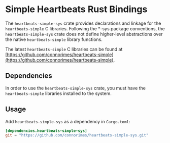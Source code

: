 # Simple Heartbeats Rust Bindings

The `heartbeats-simple-sys` crate provides declarations and linkage for the
`heartbeats-simple` C libraries.
Following the *-sys package conventions, the `heartbeats-simple-sys` crate
does not define higher-level abstractions over the native `heartbeats-simple`
library functions.

The latest `heartbeats-simple` C libraries can be found at
[https://github.com/connorimes/heartbeats-simple](https://github.com/connorimes/heartbeats-simple).

## Dependencies

In order to use the `heartbeats-simple-sys` crate, you must have the
`heartbeats-simple` libraries installed to the system.

## Usage
Add `heartbeats-simple-sys` as a dependency in `Cargo.toml`:

```toml
[dependencies.heartbeats-simple-sys]
git = "https://github.com/connorimes/heartbeats-simple-sys.git"
```
